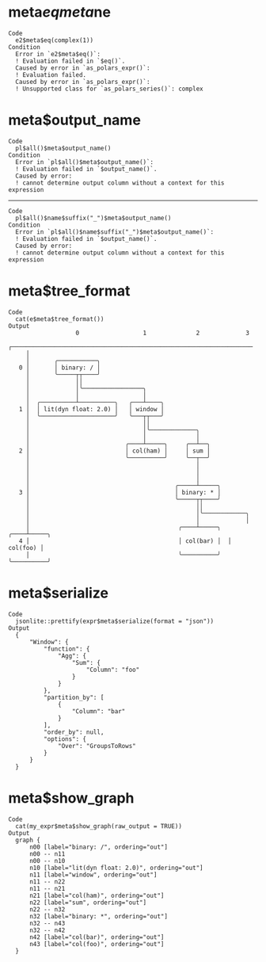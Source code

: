# meta$eq meta$ne

    Code
      e2$meta$eq(complex(1))
    Condition
      Error in `e2$meta$eq()`:
      ! Evaluation failed in `$eq()`.
      Caused by error in `as_polars_expr()`:
      ! Evaluation failed.
      Caused by error in `as_polars_expr()`:
      ! Unsupported class for `as_polars_series()`: complex

# meta$output_name

    Code
      pl$all()$meta$output_name()
    Condition
      Error in `pl$all()$meta$output_name()`:
      ! Evaluation failed in `$output_name()`.
      Caused by error:
      ! cannot determine output column without a context for this expression

---

    Code
      pl$all()$name$suffix("_")$meta$output_name()
    Condition
      Error in `pl$all()$name$suffix("_")$meta$output_name()`:
      ! Evaluation failed in `$output_name()`.
      Caused by error:
      ! cannot determine output column without a context for this expression

# meta$tree_format

    Code
      cat(e$meta$tree_format())
    Output
                       0                  1              2             3
         ┌────────────────────────────────────────────────────────────────────
         │
         │       ╭───────────╮
       0 │       │ binary: / │
         │       ╰─────┬┬────╯
         │             ││
         │             │╰─────────────────╮
         │             │                  │
         │  ╭──────────┴──────────╮   ╭───┴────╮
       1 │  │ lit(dyn float: 2.0) │   │ window │
         │  ╰─────────────────────╯   ╰───┬┬───╯
         │                                ││
         │                                │╰─────────────╮
         │                                │              │
         │                           ╭────┴─────╮     ╭──┴──╮
       2 │                           │ col(ham) │     │ sum │
         │                           ╰──────────╯     ╰──┬──╯
         │                                               │
         │                                               │
         │                                               │
         │                                         ╭─────┴─────╮
       3 │                                         │ binary: * │
         │                                         ╰─────┬┬────╯
         │                                               ││
         │                                               │╰────────────╮
         │                                               │             │
         │                                          ╭────┴─────╮  ╭────┴─────╮
       4 │                                          │ col(bar) │  │ col(foo) │
         │                                          ╰──────────╯  ╰──────────╯

# meta$serialize

    Code
      jsonlite::prettify(expr$meta$serialize(format = "json"))
    Output
      {
          "Window": {
              "function": {
                  "Agg": {
                      "Sum": {
                          "Column": "foo"
                      }
                  }
              },
              "partition_by": [
                  {
                      "Column": "bar"
                  }
              ],
              "order_by": null,
              "options": {
                  "Over": "GroupsToRows"
              }
          }
      }
       

# meta$show_graph

    Code
      cat(my_expr$meta$show_graph(raw_output = TRUE))
    Output
      graph {
          n00 [label="binary: /", ordering="out"]
          n00 -- n11
          n00 -- n10
          n10 [label="lit(dyn float: 2.0)", ordering="out"]
          n11 [label="window", ordering="out"]
          n11 -- n22
          n11 -- n21
          n21 [label="col(ham)", ordering="out"]
          n22 [label="sum", ordering="out"]
          n22 -- n32
          n32 [label="binary: *", ordering="out"]
          n32 -- n43
          n32 -- n42
          n42 [label="col(bar)", ordering="out"]
          n43 [label="col(foo)", ordering="out"]
      }

